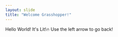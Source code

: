 ```yaml
---
layout: slide
title: "Welcome Grasshopper!"
---
```

Hello World! It's Lit!🔥
Use the left arrow to go back!
